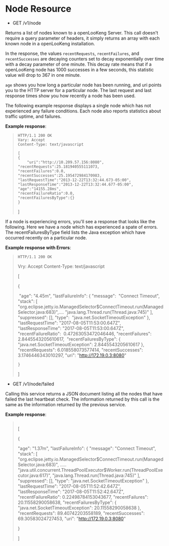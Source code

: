 Node Resource
=============



- GET /v1/node

Returns a list of nodes known to a openLooKeng Server. This call doesn\'t
require a query parameter of headers, it simply returns an array with
each known node in a openLooKeng installation.

In the response, the values `recentRequests`, `recentFailures`, and
`recentSuccesses` are decaying counters set to decay exponentially over
time with a decay parameter of one minute. This decay rate means that if
a openLooKeng node has 1000 successes in a few seconds, this statistic value
will drop to 367 in one minute.

`age` shows you how long a particular node has been running, and uri
points you to the HTTP server for a particular node. The last request
and last response times show you how recently a node has been used.

The following example response displays a single node which has not
experienced any failure conditions. Each node also reports statistics
about traffic uptime, and failures.

**Example response**:

> ``` http
> HTTP/1.1 200 OK
> Vary: Accept
> Content-Type: text/javascript
>
> [
> {
>     "uri":"http://10.209.57.156:8080",
> "recentRequests":25.181940555111073,
> "recentFailures":0.0,
> "recentSuccesses":25.195472984170983,
> "lastRequestTime":"2013-12-22T13:32:44.673-05:00",
> "lastResponseTime":"2013-12-22T13:32:44.677-05:00",
> "age":"14155.28ms",
> "recentFailureRatio":0.0,
> "recentFailuresByType":{}
> }
> ```
>
> \]

If a node is experiencing errors, you\'ll see a response that looks like
the following. Here we have a node which has experienced a spate of
errors. The recentFailuresByType field lists the Java exception which
have occurred recently on a particular node.

**Example response with Errors**:

> ``` http
> HTTP/1.1 200 OK
> ```
>
> Vry: Accept Content-Type: text/javascript
>
> \[
>
>  {
>
>    ​    \"age\": \"4.45m\", \"lastFailureInfo\": { \"message\":
>​     \"Connect Timeout\", \"stack\": \[
>    ​     \"org.eclipse.jetty.io.ManagedSelector\$ConnectTimeout.run(ManagedSelector.java:683)\",
>    ​     \.... \"java.lang.Thread.run(Thread.java:745)\" \],
>    ​     \"suppressed\": \[\], \"type\":
>    ​     \"java.net.SocketTimeoutException\" }, \"lastRequestTime\":
>    ​     \"2017-08-05T11:53:00.647Z\", \"lastResponseTime\":
>    ​     \"2017-08-05T11:53:00.647Z\", \"recentFailureRatio\":
>    ​     0.47263053472046446, \"recentFailures\": 2.8445543205610617,
>    ​     \"recentFailuresByType\": {
>    ​     \"java.net.SocketTimeoutException\": 2.8445543205610617 },
>    ​     \"recentRequests\": 6.018558073577414, \"recentSuccesses\":
>    ​     3.1746446343010297, \"uri\": \"<http://172.19.0.3:8080>\"
>    
>     }
>
>    \]




- GET /v1/node/failed

Calling this service returns a JSON document listing all the nodes that
have failed the last heartbeat check. The information returned by this
call is the same as the information returned by the previous service.

**Example response**:

> ``` http
> 
> ```
>
> \[
>
> {
>
>    \"age\": \"1.37m\", \"lastFailureInfo\": { \"message\":
>  \"Connect Timeout\", \"stack\": \[
>    \"org.eclipse.jetty.io.ManagedSelector\$ConnectTimeout.run(ManagedSelector.java:683)\",
>      \.....
>      \"java.util.concurrent.ThreadPoolExecutor\$Worker.run(ThreadPoolExecutor.java:617)\",
>      \"java.lang.Thread.run(Thread.java:745)\" \], \"suppressed\":
>      \[\], \"type\": \"java.net.SocketTimeoutException\" },
>      \"lastRequestTime\": \"2017-08-05T11:52:42.647Z\",
>      \"lastResponseTime\": \"2017-08-05T11:52:42.647Z\",
>      \"recentFailureRatio\": 0.22498784153043677,
>      \"recentFailures\": 20.11558290058638,
>      \"recentFailuresByType\": {
>      \"java.net.SocketTimeoutException\": 20.11558290058638 },
>      \"recentRequests\": 89.40742203558189, \"recentSuccesses\":
>      69.30583024727453, \"uri\": \"<http://172.19.0.3:8080>\"
>    
>    }
>
>  \]
>
